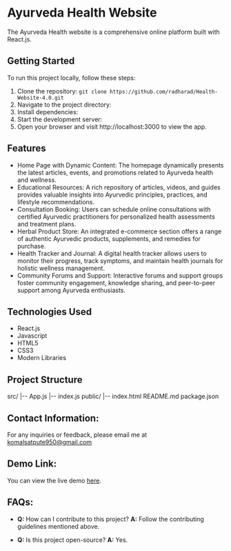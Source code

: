 # Ayurveda Health Website

The Ayurveda Health website is a comprehensive online platform built with React.js.

## Getting Started

To run this project locally, follow these steps:

1. Clone the repository: `git clone https://github.com/radharad/Health-Website-4.0.git `
2. Navigate to the project directory:
3. Install dependencies:
4. Start the development server:
5. Open your browser and visit http://localhost:3000 to view the app.

## Features

- Home Page with Dynamic Content: The homepage dynamically presents the latest articles, events, and promotions related to Ayurveda health and wellness.
- Educational Resources: A rich repository of articles, videos, and guides provides valuable insights into Ayurvedic principles, practices, and lifestyle recommendations.
- Consultation Booking: Users can schedule online consultations with certified Ayurvedic practitioners for personalized health assessments and treatment plans.
- Herbal Product Store: An integrated e-commerce section offers a range of authentic Ayurvedic products, supplements, and remedies for purchase.
- Health Tracker and Journal: A digital health tracker allows users to monitor their progress, track symptoms, and maintain health journals for holistic wellness management.
- Community Forums and Support: Interactive forums and support groups foster community engagement, knowledge sharing, and peer-to-peer support among Ayurveda enthusiasts.

## Technologies Used

- React.js
- Javascript
- HTML5
- CSS3
- Modern Libraries

## Project Structure

src/
|-- App.js
|-- index.js
public/
|-- index.html
README.md
package.json

## Contact Information:
For any inquiries or feedback, please email me at komalsatpute950@gmail.com

## Demo Link:
You can view the live demo [here](https://cheery-starship-5ac752.netlify.app).

## FAQs:
- **Q:** How can I contribute to this project?
  **A:** Follow the contributing guidelines mentioned above.

- **Q:** Is this project open-source?
  **A:** Yes.

